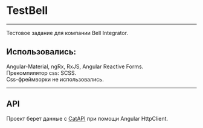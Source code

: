 # TestBell
___
Тестовое задание для компании Bell Integrator.
## Использовались:
Angular-Material, ngRx, RxJS, Angular Reactive Forms.  
Прекомпилятор css: SCSS.  
Css-фреймворки не использовались.
___
## API
Проект берет данные с [CatAPI](https://thecatapi.com/) при помощи Angular HttpClient.
